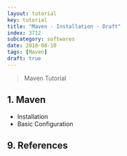 ```yaml
---
layout: tutorial
key: tutorial
title: "Maven - Installation - Draft"
index: 3712
subcategory: softwares
date: 2018-08-10
tags: [Maven]
draft: true
---
```


> Maven Tutorial

## 1. Maven
* Installation
* Basic Configuration


## 9. References
